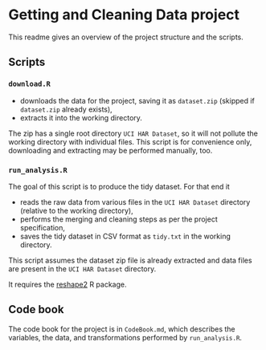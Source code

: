 # Getting and Cleaning Data project

This readme gives an overview of the project structure and the scripts.

## Scripts

### `download.R`

 * downloads the data for the project, saving it as `dataset.zip` (skipped if `dataset.zip` already exists),
 * extracts it into the working directory.

The zip has a single root directory `UCI HAR Dataset`, so it will not pollute the working directory with individual files.
This script is for convenience only, downloading and extracting may be performed manually, too.

### `run_analysis.R`

The goal of this script is to produce the tidy dataset.  For that end it

 * reads the raw data from various files in the `UCI HAR Dataset` directory (relative to the working directory),
 * performs the merging and cleaning steps as per the project specification,
 * saves the tidy dataset in CSV format as `tidy.txt` in the working directory.

This script assumes the dataset zip file is already extracted and data files are present in the `UCI HAR Dataset` directory.

It requires the [reshape2](http://cran.r-project.org/web/packages/reshape2/index.html) R package.

## Code book

The code book for the project is in `CodeBook.md`, which describes the variables, the data, and transformations performed by `run_analysis.R`.
